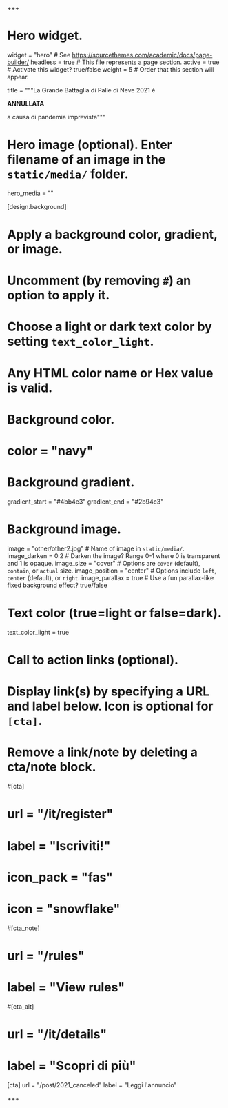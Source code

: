 +++
# Hero widget.
widget = "hero"  # See https://sourcethemes.com/academic/docs/page-builder/
headless = true  # This file represents a page section.
active = true  # Activate this widget? true/false
weight = 5  # Order that this section will appear.

title = """La Grande Battaglia di Palle di Neve 2021 è

**ANNULLATA**

a causa di pandemia imprevista"""

# Hero image (optional). Enter filename of an image in the `static/media/` folder.
hero_media = ""

[design.background]
  # Apply a background color, gradient, or image.
  #   Uncomment (by removing `#`) an option to apply it.
  #   Choose a light or dark text color by setting `text_color_light`.
  #   Any HTML color name or Hex value is valid.

  # Background color.
  # color = "navy"
  
  # Background gradient.
  gradient_start = "#4bb4e3"
  gradient_end = "#2b94c3"
  
  # Background image.
  image = "other/other2.jpg"  # Name of image in `static/media/`.
  image_darken = 0.2  # Darken the image? Range 0-1 where 0 is transparent and 1 is opaque.
  image_size = "cover"  #  Options are `cover` (default), `contain`, or `actual` size.
  image_position = "center"  # Options include `left`, `center` (default), or `right`.
  image_parallax = true  # Use a fun parallax-like fixed background effect? true/false
  
  # Text color (true=light or false=dark).
  text_color_light = true

# Call to action links (optional).
#   Display link(s) by specifying a URL and label below. Icon is optional for `[cta]`.
#   Remove a link/note by deleting a cta/note block.
#[cta]
#  url = "/it/register"
#  label = "Iscriviti!"
#  icon_pack = "fas"
#  icon = "snowflake"
  
#[cta_note]
#  url = "/rules"
#  label = "View rules"
  
#[cta_alt]
#  url = "/it/details"
#  label = "Scopri di più"

[cta]
  url = "/post/2021_canceled"
  label = "Leggi l'annuncio"
  
+++

<!-- Come da tradizione millenaria, la prossima edizione della Grande Battaglia di Palle di Neve si terrà al [Bivacco Menegazzi](https://goo.gl/maps/CRMbn2kRX38G78UF9) il primo sabato dell'anno. -->
